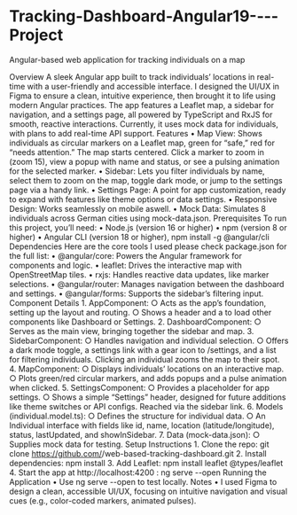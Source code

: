 # Tracking-Dashboard-Angular19----Project
Angular-based web application for tracking individuals on a map

Overview
A sleek Angular app built to track individuals’ locations in real-time with a user-friendly and accessible interface. I designed the UI/UX in Figma to ensure a clean, intuitive experience, then brought it to life using modern Angular practices. 
The app features a Leaflet map, a sidebar for navigation, and a settings page, all powered by TypeScript and RxJS for smooth, reactive interactions. Currently, it uses mock data for individuals, with plans to add real-time API support.
Features
    • Map View: Shows individuals as circular markers on a Leaflet map, green for “safe,” red for “needs attention.” The map starts centered. Click a marker to zoom in (zoom 15), view a popup with name and status, or see a pulsing animation for the selected marker.
    • Sidebar: Lets you filter individuals by name, select them to zoom on the map, toggle dark mode, or jump to the settings page via a handy link.
    • Settings Page: A point for app customization, ready to expand with features like theme options or data settings.
    • Responsive Design: Works seamlessly on mobile aswell.
    • Mock Data: Simulates 8 individuals across German cities using mock-data.json.
Prerequisites
To run this project, you’ll need:
    • Node.js (version 16 or higher)
    • npm (version 8 or higher)
    • Angular CLI (version 18 or higher),  npm install -g @angular/cli
Dependencies
Here are the core tools I used please check package.json for the full list:
    • @angular/core: Powers the Angular framework for components and logic.
    • leaflet: Drives the interactive map with OpenStreetMap tiles.
    • rxjs: Handles reactive data updates, like marker selections.
    • @angular/router: Manages navigation between the dashboard and settings.
    • @angular/forms: Supports the sidebar’s filtering input.
Component Details
    1. AppComponent:
        ○ Acts as the app’s foundation, setting up the layout and routing.
        ○ Shows a header and a <router-outlet> to load other components like Dashboard or Settings.
    2. DashboardComponent:
        ○ Serves as the main view, bringing together the sidebar and map.
    3. SidebarComponent:
        ○ Handles navigation and individual selection.
        ○ Offers a dark mode toggle, a settings link with a gear icon to /settings, and a list for filtering individuals. Clicking an individual zooms the map to their spot. 
    4. MapComponent:
        ○ Displays individuals’ locations on an interactive map.
        ○ Plots green/red circular markers, and adds popups and a pulse animation when clicked.
    5. SettingsComponent:
        ○ Provides a placeholder for app settings.
        ○ Shows a simple “Settings” header, designed for future additions like theme switches or API configs. Reached via the sidebar link.
    6. Models (individual.model.ts):
        ○ Defines the structure for individual data.
        ○ An Individual interface with fields like id, name, location (latitude/longitude), status, lastUpdated, and showInSidebar.
    7. Data (mock-data.json):
        ○ Supplies mock data for testing.
Setup Instructions
    1. Clone the repo: git clone https://github.com/<your-username>/web-based-tracking-dashboard.git
    2. Install dependencies: npm install
    3. Add Leaflet: npm install leaflet @types/leaflet
    4. Start the app at http://localhost:4200 : ng serve --open 
Running the Application
    • Use ng serve --open to test locally.
Notes
    • I used Figma to design a clean, accessible UI/UX, focusing on intuitive navigation and visual cues (e.g., color-coded markers, animated pulses).
